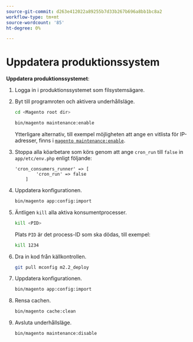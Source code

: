 ```yaml
---
source-git-commit: d263e412022a89255b7d33b267b696a8bb1bc8a2
workflow-type: tm+mt
source-wordcount: '85'
ht-degree: 0%

---
```

# Uppdatera produktionssystem

**Uppdatera produktionssystemet**:

1. Logga in i produktionssystemet som filsystemsägare.
1. Byt till programroten och aktivera underhållsläge.

   ```bash
   cd <Magento root dir>
   ```

   ```bash
   bin/magento maintenance:enable
   ```

   Ytterligare alternativ, till exempel möjligheten att ange en vitlista för IP-adresser, finns i [`magento maintenance:enable`](../installation/tutorials/maintenance-mode.md).

1. Stoppa alla köarbetare som körs genom att ange `cron_run` till `false` in `app/etc/env.php` enligt följande:

   ```php?start_inline=1
   'cron_consumers_runner' => [
           'cron_run' => false
       ]
   ```

1. Uppdatera konfigurationen.

   ```bash
   bin/magento app:config:import
   ```

1. Äntligen `kill` alla aktiva konsumentprocesser.

   ```bash
   kill <PID>
   ```

   Plats `PID` är det process-ID som ska dödas, till exempel:

   ```bash
   kill 1234
   ```

1. Dra in kod från källkontrollen.

   ```bash
   git pull mconfig m2.2_deploy
   ```

1. Uppdatera konfigurationen.

   ```bash
   bin/magento app:config:import
   ```

1. Rensa cachen.

   ```bash
   bin/magento cache:clean
   ```

1. Avsluta underhållsläge.

   ```bash
   bin/magento maintenance:disable
   ```
